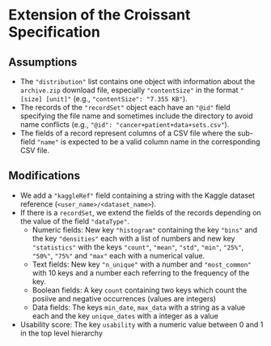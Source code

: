 # Extension of the Croissant Specification

## Assumptions

- The `"distribution"` list contains one object with information about the `archive.zip` download file, especially `"contentSize"` in the format `"[size] [unit]"` (e.g., `"contentSize": "7.355 KB"`).
- The records of the `"recordSet"` object each have an `"@id"` field specifying the file name and sometimes include the directory to avoid name conflicts (e.g., `"@id": "cancer+patient+data+sets.csv"`).
- The fields of a record represent columns of a CSV file where the sub-field `"name"` is expected to be a valid column name in the corresponding CSV file.

## Modifications

- We add a `"kaggleRef"` field containing a string with the Kaggle dataset reference (`<user_name>/<dataset_name>`).
- If there is a `recordSet`, we extend the fields of the records depending on the value of the field `"dataType"`.
  - Numeric fields: New key `"histogram"` containing the key `"bins"` and the key `"densities"` each with a list of numbers and new key `"statistics"` with the keys `"count"`, `"mean"`, `"std"`, `"min"`, `"25%"`, `"50%"`, `"75%"` and `"max"` each with a numerical value.
  - Text fields: New key `"n_unique"` with a number and `"most_common"` with 10 keys and a number each referring to the frequency of the key.
  - Boolean fields: A key `count` containing two keys which count the posiive and negative occurrences (values are integers)
  - Data fields: The keys `min_date`, `max_data` with a string as a value each and the key `unique_dates` with a integer as a value
- Usability score: The key `usability` with a numeric value between 0 and 1 in the top level hierarchy
